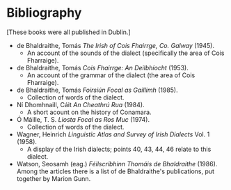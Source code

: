 # Bibliography
\[These books were all published in Dublin.]

+ de Bhaldraithe, Tomás *The Irish of Cois Fhairrge, Co. Galway* (1945).
	+ An account of the sounds of the dialect (specifically the area of Cois Fharraige).
+ de Bhaldraithe, Tomás *Cois Fhairrge: An Deilbhíocht* (1953).
	+ An account of the grammar of the dialect (the area of Cois Fharraige).
+ de Bhaldraithe, Tomás *Foirsiún Focal as Gaillimh* (1985). 
	+ Collection of words of the dialect. 
+ Ní Dhomhnaill, Cáit *An Cheathrú Rua* (1984). 
	+ A short acount on the history of Conamara.
+ Ó Máille, T. S. *Liosta Focal as Ros Muc* (1974).
	+ Collection of words of the dialect.
+ Wagner, Heinrich *Linguistic Atlas and Survey of Irish Dialects* Vol. 1 (1958). 
	+ A display of the Irish dialects; points 40, 43, 44, 46 relate to this dialect.
+ Watson, Seosamh (eag.) *Féilscríbhinn Thomáis de Bhaldraithe* (1986). Among the articles there is a list of de Bhaldraithe's publications, put together by Marion Gunn.
